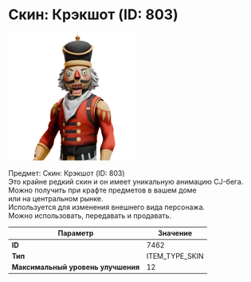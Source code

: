 # Скин: Крэкшот (ID: 803)

![Item Image](../img/7462.webp?raw=true)

Предмет: Скин: Крэкшот (ID: 803)<br>Это крайне редкий скин и он имеет уникальную анимацию CJ-бега.<br>Можно получить при крафте предметов в вашем доме<br>или на центральном рынке.<br>Используется для изменения внешнего вида персонажа.<br>Можно использовать, передавать и продавать.


| Параметр | Значение |
|----------|----------|
| **ID** | 7462 |
| **Тип** | ITEM_TYPE_SKIN |
| **Максимальный уровень улучшения** | 12 |

